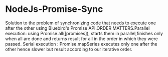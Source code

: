 # NodeJs-Promise-Sync

Solution to the problem of synchronizing code that needs to execute 
one after the other using Bluebird's Promise API.ORDER MATTERS.Parallel execution: using Promise.all([promises]), starts them in parallel,finishes only when all are done and returns result for all in the order in which they were passed. Serial execution : Promise.mapSeries executes only one after the other hence slower but result 
according to our iterative order.


